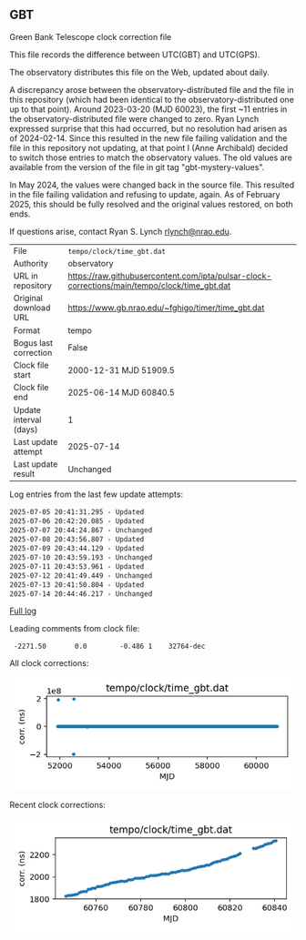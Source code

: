 
## GBT

Green Bank Telescope clock correction file

This file records the difference between UTC(GBT) and UTC(GPS).

The observatory distributes this file on the Web, updated about daily.

A discrepancy arose between the observatory-distributed file and the
file in this repository (which had been identical to the 
observatory-distributed one up to that point). Around 
2023-03-20 (MJD 60023), the first ~11 entries in the 
observatory-distributed file were changed to zero.
Ryan Lynch expressed surprise that this had occurred, but no
resolution had arisen as of 2024-02-14. Since this resulted in
the new file failing validation and the file in this repository
not updating, at that point I (Anne Archibald) decided to
switch those entries to match the observatory values. The old values
are available from the version of the file in git tag 
"gbt-mystery-values".

In May 2024, the values were changed back in the source file.
This resulted in the file failing validation and refusing to update,
again. As of February 2025, this should be fully resolved and the
original values restored, on both ends.

If questions arise, contact Ryan S. Lynch <rlynch@nrao.edu>.

|     |     |
|:--- |:--- |
| File | `tempo/clock/time_gbt.dat` |
| Authority | observatory |
| URL in repository | <https://raw.githubusercontent.com/ipta/pulsar-clock-corrections/main/tempo/clock/time_gbt.dat> |
| Original download URL | <https://www.gb.nrao.edu/~fghigo/timer/time_gbt.dat> |
| Format | tempo |
| Bogus last correction | False |
| Clock file start | 2000-12-31 MJD 51909.5 |
| Clock file end | 2025-06-14 MJD 60840.5 |
| Update interval (days) | 1 |
| Last update attempt | 2025-07-14 |
| Last update result | Unchanged |

Log entries from the last few update attempts:
```
2025-07-05 20:41:31.295 - Updated
2025-07-06 20:42:20.085 - Updated
2025-07-07 20:44:24.867 - Unchanged
2025-07-08 20:43:56.807 - Updated
2025-07-09 20:43:44.129 - Updated
2025-07-10 20:43:59.193 - Unchanged
2025-07-11 20:43:53.961 - Updated
2025-07-12 20:41:49.449 - Unchanged
2025-07-13 20:41:50.804 - Updated
2025-07-14 20:44:46.217 - Unchanged
```
[Full log](https://raw.githubusercontent.com/ipta/pulsar-clock-corrections/main/log/tempo/clock/time_gbt.dat.log)

Leading comments from clock file:

     -2271.50       0.0        -0.486 1    32764-dec



All clock corrections:

![plot of all clock corrections](time_gbt.dat.png "All corrections")

Recent clock corrections:

![plot of recent clock corrections](time_gbt.dat.short.png "Recent corrections")

